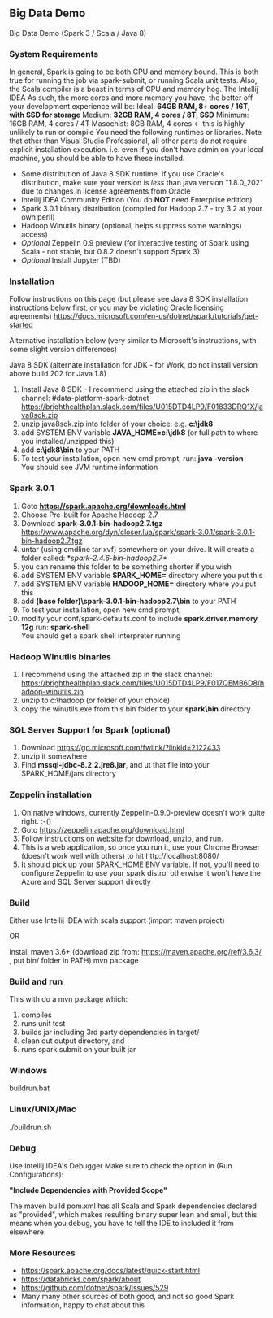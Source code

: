 ## Big Data Demo

Big Data Demo (Spark 3 / Scala / Java 8)  

### System Requirements
In general, Spark is going to be both CPU and memory bound.  This is both true for running the job via spark-submit, or running Scala unit tests.   Also, the Scala compiler is a beast in terms of CPU and memory hog.  The Intellij IDEA As such, the more cores and more memory you have, the better off your development experience will be:
Ideal:  **64GB RAM,  8+ cores / 16T, with SSD for storage**
Medium: **32GB RAM,  4 cores / 8T, SSD**
Minimum:   16GB RAM, 4 cores / 4T
Masochist:   8GB RAM, 4 cores  <- this is highly unlikely to run or compile
 You need the following runtimes or libraries.  Note that other than Visual Studio Professional, all other parts do not require explicit installation execution.  i.e. even if you don't have admin on your local machine, you should be able to have these installed.
- Some distribution of Java 8 SDK runtime.  If you use Oracle's distribution, make sure your version is *less* than java version "1.8.0_202" due to changes in license agreements from Oracle
- Intellij IDEA Community Edition (You do **NOT** need Enterprise edition)
- Spark 3.0.1 binary distribution (compiled for Hadoop 2.7 - try 3.2 at your own peril)
- Hadoop Winutils binary (optional, helps suppress some warnings)
access) 
- *Optional*   Zeppelin 0.9 preview (for interactive testing of Spark using Scala - not stable, but 0.8.2 doesn't support Spark 3)
- *Optional*   Install Jupyter (TBD) 

### Installation

Follow instructions on this page (but please see Java 8 SDK installation instructions below first, or you may be violating Oracle licensing agreements)
https://docs.microsoft.com/en-us/dotnet/spark/tutorials/get-started

Alternative installation below (very similar to Microsoft's instructions, with some slight version differences)

Java 8 SDK (alternate installation for JDK - for Work, do not install version above build 202 for Java 1.8)
1. Install Java 8 SDK - I recommend using the attached zip in the slack channel: #data-platform-spark-dotnet   https://brighthealthplan.slack.com/files/U015DTD4LP9/F01833DRQ1X/java8sdk.zip
1. unzip java8sdk.zip into folder of your choice:  e.g.  **c:\jdk8**
1. add SYSTEM ENV variable **JAVA_HOME=c:\jdk8**  (or full path to where you installed/unzipped this)
1. add **c:\jdk8\bin**  to your PATH
1. To test your installation, open new cmd prompt,
    run: **java -version**   
    You should see JVM runtime information

### Spark 3.0.1
1.  Goto **https://spark.apache.org/downloads.html**
1.  Choose Pre-built for Apache Hadoop 2.7
1.  Download **spark-3.0.1-bin-hadoop2.7.tgz**   https://www.apache.org/dyn/closer.lua/spark/spark-3.0.1/spark-3.0.1-bin-hadoop2.7.tgz
1.  untar (using cmdline tar xvf) somewhere on your drive.  It will create a folder called: **spark-2.4.6-bin-hadoop2.7\**
1.  you can rename this folder to be something shorter if you wish
1.  add SYSTEM ENV variable **SPARK_HOME=** directory where you put this
1.  add SYSTEM ENV variable **HADOOP_HOME=** directory where you put this
1.  add **(base folder)\spark-3.0.1-bin-hadoop2.7\bin** to your PATH
1.  To test your installation, open new cmd prompt, 
1.  modify your conf/spark-defaults.conf to include **spark.driver.memory 12g**
   run: **spark-shell**   
   You should get a spark shell interpreter running

### Hadoop Winutils binaries

1.  I recommend using the attached zip in the slack channel: https://brighthealthplan.slack.com/files/U015DTD4LP9/F017QEMB6D8/hadoop-winutils.zip
1.  unzip to c:\hadoop (or folder of your choice)
1.  copy the winutils.exe from this bin folder to your **spark\bin**  directory

### SQL Server Support for Spark (optional)

1.  Download https://go.microsoft.com/fwlink/?linkid=2122433
1.  unzip it somewhere
1.  Find **mssql-jdbc-8.2.2.jre8.jar**, and ut that file into your SPARK_HOME/jars directory

### Zeppelin installation

1.  On native windows, currently Zeppelin-0.9.0-preview doesn't work quite right. :-()
2.  Goto https://zeppelin.apache.org/download.html
1.  Follow instructions on website for download, unzip, and run.
1.  This is a web application, so once you run it, use your Chrome Browser (doesn't work well with others) to hit http://localhost:8080/
1.  It should pick up your SPARK_HOME ENV variable.  If not, you'll need to configure Zeppelin to use your spark distro, otherwise it won't have the Azure and  SQL Server support directly

### Build

Either use Intellij IDEA with scala support (import maven project)

OR

install maven 3.6+  (download zip from: https://maven.apache.org/ref/3.6.3/ , put bin/ folder in PATH)
mvn package

### Build and run

This with do a mvn package which:
1. compiles
2. runs unit test
3. builds jar including 3rd party dependencies in target/
4. clean out output directory, and
5. runs spark submit on your built jar

### Windows
buildrun.bat

### Linux/UNIX/Mac
./buildrun.sh  

### Debug

Use Intellij IDEA's Debugger
Make sure to check the option in (Run Configurations):

**"Include Dependencies with Provided Scope"**

The maven build pom.xml has all Scala and Spark dependencies declared as "provided", which makes resulting binary super lean and small, but this means when you debug, you have to tell the IDE to included it from elsewhere.

### More Resources
- https://spark.apache.org/docs/latest/quick-start.html
- https://databricks.com/spark/about
- https://github.com/dotnet/spark/issues/529
- Many many other sources of both good, and not so good Spark information, happy to chat about this


